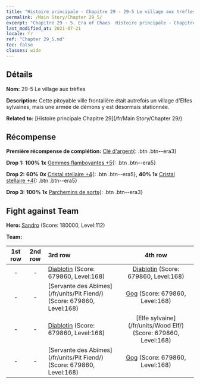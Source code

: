 ```yaml
---
title: "Histoire principale - Chapitre 29 - 29-5 Le village aux trèfles"
permalink: /Main Story/Chapter 29_5/
excerpt: "Chapitre 29 - 5. Era of Chaos  Histoire principale - Chapitre 29_5. 29-5 Le village aux trèfles"
last_modified_at: 2021-07-21
locale: fr
ref: "Chapter 29_5.md"
toc: false
classes: wide
---
```


## Détails

 **Nom:** 29-5 Le village aux trèfles

 **Description:** Cette pitoyable ville frontalière était autrefois un village d'Elfes sylvaines, mais une armée de démons y est désormais stationnée.

 **Related to:** [Histoire principale Chapitre 29](/fr/Main Story/Chapter 29/)

## Récompense

 **Première récompense de complétion:** [Clé d'argent](/ItemsFR/con_693/){: .btn .btn--era3}

 **Drop 1:** **100% 1x** [Gemmes flamboyantes +5](/ItemsFR/mat_100/){: .btn .btn--era5}

 **Drop 2:** **60% 0x** [Cristal stellaire +4](/ItemsFR/mat_94/){: .btn .btn--era5}, **40% 1x** [Cristal stellaire +4](/ItemsFR/mat_94/){: .btn .btn--era5}

 **Drop 3:** **100% 1x** [Parchemins de sorts](/ItemsFR/con_694/){: .btn .btn--era3}


## Fight against Team
 **Hero:** [Sandro](/fr/heroes/Sandro/) (Score: 180000, Level:112)

 **Team:**


  | 1st row | 2nd row | 3rd row | 4th row |
  |:----:|:----:|:----|:----:|
  | - | - | [Diablotin](/fr/units/Imp/) (Score: 679860, Level:168)  | [Diablotin](/fr/units/Imp/) (Score: 679860, Level:168)  |
  | - | - | [Servante des Abîmes](/fr/units/Pit Fiend/) (Score: 679860, Level:168)  | [Gog](/fr/units/Gog/) (Score: 679860, Level:168)  |
  | - | - | [Diablotin](/fr/units/Imp/) (Score: 679860, Level:168)  | [Elfe sylvaine](/fr/units/Wood Elf/) (Score: 679860, Level:168)  |
  | - | - | [Servante des Abîmes](/fr/units/Pit Fiend/) (Score: 679860, Level:168)  | [Gog](/fr/units/Gog/) (Score: 679860, Level:168)  |


